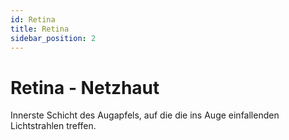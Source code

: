 ```yaml
---
id: Retina
title: Retina
sidebar_position: 2
---
```


# Retina - Netzhaut 

Innerste Schicht des Augapfels, auf die die ins Auge einfallenden Lichtstrahlen treffen.

